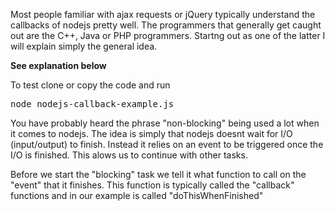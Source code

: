 Most people familiar with ajax requests or jQuery typically understand the callbacks of nodejs pretty well. The programmers that generally get caught out are the C++, Java or PHP programmers. Startng out as one of the latter I will explain simply the general idea.

<b>See explanation below</b>

<div class="gist-loader" id="ellman/8576959"></div>

To test clone or copy the code and run

<pre>
node nodejs-callback-example.js
</pre>

You have probably heard the phrase "non-blocking" being used a lot when it comes to nodejs. The idea is simply that nodejs doesnt wait for I/O (input/output) to finish. Instead it relies on an event to be triggered once the I/O is finished. This alows us to continue with other tasks.

Before we start the "blocking" task we tell it what function to call on the "event" that it finishes. This function is typically called the "callback" functions and in our example is called "doThisWhenFinished"

